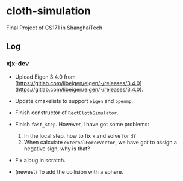 # cloth-simulation
Final Project of CS171 in ShanghaiTech

## Log 

### xjx-dev

- Upload Eigen 3.4.0 from [https://gitlab.com/libeigen/eigen/-/releases/3.4.0](https://gitlab.com/libeigen/eigen/-/releases/3.4.0).

- Update cmakelists to support `eigen` and `openmp`.

- Finish constructor of `RectClothSimulator`.

- Finish `fast_step`. However, I have got some problems:
  1. In the local step, how to fix `x` and solve for `d`?
  2. When calculate `externalForceVector`, we have got to assign a negative sign, why is that?

- Fix a bug in scratch.

- (newest) To add the collision with a sphere.